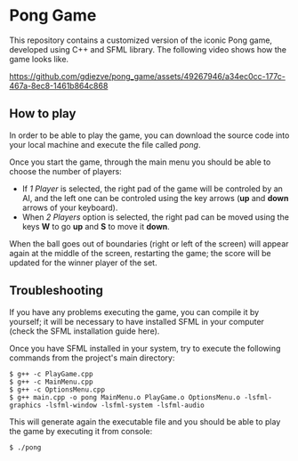 # Pong Game

This repository contains a customized version of the iconic Pong game, developed using C++ and SFML library. The following video shows how the game looks like.

https://github.com/gdiezve/pong_game/assets/49267946/a34ec0cc-177c-467a-8ec8-1461b864c868

## How to play

In order to be able to play the game, you can download the source code into your local machine and execute the file called *pong*.

Once you start the game, through the main menu you should be able to choose the number of players:
* If *1 Player* is selected, the right pad of the game will be controled by an AI, and the left one can be controled using the key arrows (**up** and **down** arrows of your keyboard).
* When *2 Players* option is selected, the right pad can be moved using the keys **W** to go **up** and **S** to move it **down**.

When the ball goes out of boundaries (right or left of the screen) will appear again at the middle of the screen, restarting the game; the score will be updated for the winner player of the set.

## Troubleshooting

If you have any problems executing the game, you can compile it by yourself; it will be necessary to have installed SFML in your computer (check the SFML installation guide here).

Once you have SFML installed in your system, try to execute the following commands from the project's main directory:

````
$ g++ -c PlayGame.cpp
$ g++ -c MainMenu.cpp
$ g++ -c OptionsMenu.cpp
$ g++ main.cpp -o pong MainMenu.o PlayGame.o OptionsMenu.o -lsfml-graphics -lsfml-window -lsfml-system -lsfml-audio
````

This will generate again the executable file and you should be able to play the game by executing it from console:

````
$ ./pong
````
